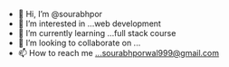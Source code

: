 - 👋 Hi, I’m @sourabhpor
- 👀 I’m interested in ...web development
- 🌱 I’m currently learning ...full stack course
- 💞️ I’m looking to collaborate on ...
- 📫 How to reach me ...sourabhporwal999@gmail.com

<!---
sourabhpor/sourabhpor is a ✨ special ✨ repository because its `README.md` (this file) appears on your GitHub profile.
You can click the Preview link to take a look at your changes.
--->

